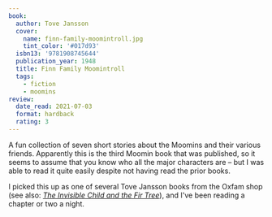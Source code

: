 ```yaml
---
book:
  author: Tove Jansson
  cover:
    name: finn-family-moomintroll.jpg
    tint_color: '#017d93'
  isbn13: '9781908745644'
  publication_year: 1948
  title: Finn Family Moomintroll
  tags:
    - fiction
    - moomins
review:
  date_read: 2021-07-03
  format: hardback
  rating: 3
---
```


A fun collection of seven short stories about the Moomins and their various friends.
Apparently this is the third Moomin book that was published, so it seems to assume that you know who all the major characters are – but I was able to read it quite easily despite not having read the prior books.

I picked this up as one of several Tove Jansson books from the Oxfam shop (see also: [*The Invisible Child and the Fir Tree*](/reviews/the-invisible-child-and-the-fir-tree/)), and I've been reading a chapter or two a night.